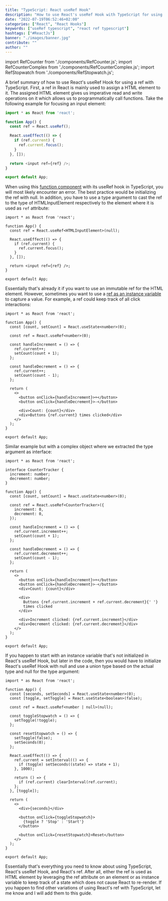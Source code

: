 ```yaml
---
title: "TypeScript: React useRef Hook"
description: "How to use React's useRef Hook with TypeScript for using a ref ..."
date: "2022-07-19T06:52:46+02:00"
categories: ["React", "React Hooks"]
keywords: ["useRef typescript", "react ref typescript"]
hashtags: ["#ReactJs"]
banner: "./images/banner.jpg"
contribute: ""
author: ""
---
```


<Sponsorship />

import RefCounter from './components/RefCounter.js';
import RefCounterComplex from './components/RefCounterComplex.js';
import RefStopwatch from './components/RefStopwatch.js';

A brief summary of how to use React's useRef Hook for using a ref with TypeScript. First, a ref in React is mainly used to assign a HTML element to it. The assigned HTML element gives us imperative read and write operations on it which allows us to programmatically call functions. Take the following example for focusing an input element:

```javascript
import * as React from 'react';

function App() {
  const ref = React.useRef();

  React.useEffect(() => {
    if (ref.current) {
      ref.current.focus();
    }
  }, []);

  return <input ref={ref} />;
}

export default App;
```

When using this [function component](/react-function-component/) with its useRef hook in TypeScript, you will most likely encounter an error. The best practice would be initializing the ref with null. In addition, you have to use a type argument to cast the ref to the type of HTMLInputElement respectively to the element where it is used as `ref` attribute:

```javascript{4}
import * as React from 'react';

function App() {
  const ref = React.useRef<HTMLInputElement>(null);

  React.useEffect(() => {
    if (ref.current) {
      ref.current.focus();
    }
  }, []);

  return <input ref={ref} />;
}

export default App;
```

Essentially that's already it if you want to use an immutable ref for the HTML element. However, sometimes you want to use a [ref as an instance variable](/react-ref/) to capture a value. For example, a ref could keep track of all click interactions:

```javascript{6,9,14,24}
import * as React from 'react';

function App() {
  const [count, setCount] = React.useState<number>(0);

  const ref = React.useRef<number>(0);

  const handleIncrement = () => {
    ref.current++;
    setCount(count + 1);
  };

  const handleDecrement = () => {
    ref.current++;
    setCount(count - 1);
  };

  return (
    <>
      <button onClick={handleIncrement}>+</button>
      <button onClick={handleDecrement}>-</button>

      <div>Count: {count}</div>
      <div>Buttons {ref.current} times clicked</div>
    </>
  );
}

export default App;
```

<Box attached>
  <RefCounter />
</Box>


Similar example but with a complex object where we extracted the type argument as interface:

```javascript{3-6,11-14,17,22,32-35,37-38}
import * as React from 'react';

interface CounterTracker {
  increment: number;
  decrement: number;
}

function App() {
  const [count, setCount] = React.useState<number>(0);

  const ref = React.useRef<CounterTracker>({
    increment: 0,
    decrement: 0,
  });

  const handleIncrement = () => {
    ref.current.increment++;
    setCount(count + 1);
  };

  const handleDecrement = () => {
    ref.current.decrement++;
    setCount(count - 1);
  };

  return (
    <>
      <button onClick={handleIncrement}>+</button>
      <button onClick={handleDecrement}>-</button>
      <div>Count: {count}</div>

      <div>
        Buttons {ref.current.increment + ref.current.decrement}{' '}
        times clicked
      </div>

      <div>Increment clicked: {ref.current.increment}</div>
      <div>Decrement clicked: {ref.current.decrement}</div>
    </>
  );
}

export default App;
```

<Box attached>
  <RefCounterComplex />
</Box>

If you happen to start with an instance variable that's not initialized in React's useRef Hook, but later in the code, then you would have to initialize React's useRef Hook with null and use a union type based on the actual type and null for the type argument:

```javascript{7}
import * as React from 'react';

function App() {
  const [seconds, setSeconds] = React.useState<number>(0);
  const [toggle, setToggle] = React.useState<boolean>(false);

  const ref = React.useRef<number | null>(null);

  const toggleStopwatch = () => {
    setToggle(!toggle);
  };

  const resetStopwatch = () => {
    setToggle(false);
    setSeconds(0);
  };

  React.useEffect(() => {
    ref.current = setInterval(() => {
      if (toggle) setSeconds((state) => state + 1);
    }, 1000);

    return () => {
      if (ref.current) clearInterval(ref.current);
    };
  }, [toggle]);

  return (
    <>
      <div>{seconds}</div>

      <button onClick={toggleStopwatch}>
        {toggle ? 'Stop' : 'Start'}
      </button>

      <button onClick={resetStopwatch}>Reset</button>
    </>
  );
}

export default App;
```

<Box attached>
  <RefStopwatch />
</Box>

Essentially that's everything you need to know about using TypeScript, React's useRef Hook, and React's ref. After all, either the ref is used as HTML element by leveraging the ref attribute on an element or as instance variable to keep track of a state which does not cause React to re-render. If you happen to find other variations of using React's ref with TypeScript, let me know and I will add them to this guide.
